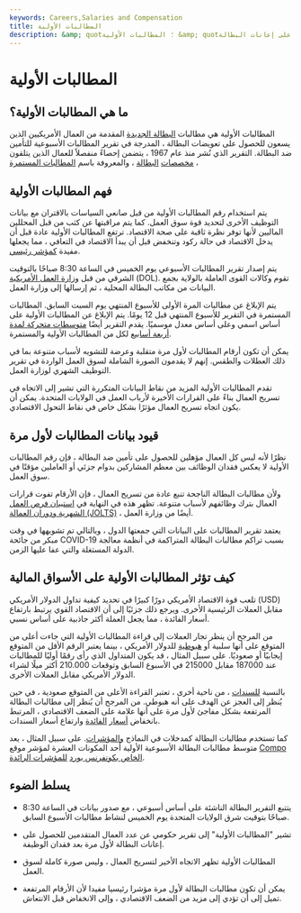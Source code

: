 ```yaml
---
keywords: Careers,Salaries and Compensation
title: المطالبات الأولية
description: &amp; quot؛ المطالبات الأولية &amp; quot؛ يشير إلى تقرير يقيس عدد مطالبات البطالة المقدمة من قبل الأفراد الذين يسعون للحصول على إعانات البطالة.
---
```


# المطالبات الأولية
## ما هي المطالبات الأولية؟

المطالبات الأولية هي مطالبات [البطالة الجديدة](/jobless-claims) المقدمة من العمال الأمريكيين الذين يسعون للحصول على تعويضات البطالة ، المدرجة في تقرير المطالبات الأسبوعية للتأمين ضد البطالة. التقرير الذي نُشر منذ عام 1967 ، يتضمن إحصاءً منفصلاً للعمال الذين يتلقون [مخصصات](/unemployment-insurance) [البطالة](/unemployment-insurance) ، والمعروفة باسم [المطالبات المستمرة](/continuing-claims) ،

## فهم المطالبات الأولية

يتم استخدام رقم المطالبات الأولية من قبل صانعي السياسات بالاقتران مع بيانات التوظيف الأخرى لتحديد قوة سوق العمل. كما يتم مراقبتها عن كثب من قبل المحللين الماليين لأنها توفر نظرة ثاقبة على صحة الاقتصاد. ترتفع المطالبات الأولية عادة قبل أن يدخل الاقتصاد في حالة ركود وتنخفض قبل أن يبدأ الاقتصاد في التعافي ، مما يجعلها مفيدة [كمؤشر رئيسي](/leadingindicator).

يتم إصدار تقرير المطالبات الأسبوعي يوم الخميس في الساعة 8:30 صباحًا بالتوقيت الشرقي من قبل [وزارة العمل الأمريكية](/dol) (DOL). تقوم وكالات القوى العاملة بالولاية بجمع البيانات من مكاتب البطالة المحلية ، ثم إرسالها إلى وزارة العمل.

يتم الإبلاغ عن مطالبات المرة الأولى للأسبوع المنتهي يوم السبت السابق. المطالبات المستمرة في التقرير للأسبوع المنتهي قبل 12 يومًا. يتم الإبلاغ عن المطالبات الأولية على أساس اسمي وعلى أساس معدل موسميًا. يقدم التقرير أيضًا [متوسطات متحركة لمدة أربعة أسابيع](/movingaverage) لكل من المطالبات الأولية والمستمرة.

يمكن أن تكون أرقام المطالبات لأول مرة متقلبة وعرضة للتشويه لأسباب متنوعة بما في ذلك العطلات والطقس. إنهم لا يقدمون الصورة الشاملة لسوق العمل الواردة في تقرير التوظيف الشهري لوزارة العمل.

تقدم المطالبات الأولية المزيد من نقاط البيانات المتكررة التي تشير إلى الاتجاه في تسريح العمال بناءً على القرارات الأخيرة لأرباب العمل في الولايات المتحدة. يمكن أن يكون اتجاه تسريح العمال مؤثرًا بشكل خاص في نقاط التحول الاقتصادي.

## قيود بيانات المطالبات لأول مرة

نظرًا لأنه ليس كل العمال مؤهلين للحصول على تأمين ضد البطالة ، فإن رقم المطالبات الأولية لا يعكس فقدان الوظائف بين معظم المشاركين بدوام جزئي أو العاملين مؤقتًا في سوق العمل.

ولأن مطالبات البطالة الناجحة تنبع عادة من تسريح العمال ، فإن الأرقام تفوت قرارات العمال بترك وظائفهم لأسباب متنوعة. تظهر هذه في النهاية في [استبيان فرص العمل الشهرية ودوران العمالة (JOLTS)](/jolts) ، أيضًا من وزارة العمل.

يعتمد تقرير المطالبات على البيانات التي جمعتها الدول ، وبالتالي تم تشويهها في وقت مبكر من جائحة COVID-19 بسبب تراكم مطالبات البطالة المتراكمة في أنظمة معالجة الدولة المستغلة والتي عفا عليها الزمن.

## كيف تؤثر المطالبات الأولية على الأسواق المالية

تلعب قوة الاقتصاد الأمريكي دورًا كبيرًا في تحديد كيفية تداول الدولار الأمريكي (USD) مقابل العملات الرئيسية الأخرى. ويرجع ذلك جزئيًا إلى أن الاقتصاد القوي يرتبط بارتفاع أسعار الفائدة ، مما يجعل العملة أكثر جاذبية على أساس نسبي.

من المرجح أن ينظر تجار العملات إلى قراءة المطالبات الأولية التي جاءت أعلى من المتوقع على أنها سلبية أو [هبوطية](/bear) للدولار الأمريكي ، بينما يعتبر الرقم الأقل من المتوقع إيجابيًا أو صعوديًا. على سبيل المثال ، قد يكون المتداول الذي رأى رقمًا أوليًا للمطالبات عند 187000 مقابل 215000 في الأسبوع السابق وتوقعات 210.000 أكثر ميلًا لشراء الدولار الأمريكي مقابل العملات الأخرى.

بالنسبة [للسندات](/bond) ، من ناحية أخرى ، تعتبر القراءة الأعلى من المتوقع صعودية ، في حين يُنظر إلى العجز عن الهدف على أنه هبوطي. من المرجح أن يُنظر إلى مطالبات البطالة المرتفعة بشكل مفاجئ لأول مرة على أنها علامة على الضعف الاقتصادي ، المرتبط بانخفاض [أسعار](/interestrate) [الفائدة](/interestrate) وارتفاع أسعار السندات.

كما تستخدم مطالبات البطالة كمدخلات في النماذج [والمؤشرات](/indicator). على سبيل المثال ، يعد متوسط مطالبات البطالة الأسبوعية الأولية أحد المكونات العشرة لمؤشر موقع [Compo الخاص بكونفرنس بورد](/cili) [للمؤشرات الرائدة](/cili).

## يسلط الضوء

- يتتبع التقرير البطالة الناشئة على أساس أسبوعي ، مع صدور بيانات في الساعة 8:30 صباحًا بتوقيت شرق الولايات المتحدة يوم الخميس لنشاط مطالبات الأسبوع السابق.

- تشير "المطالبات الأولية" إلى تقرير حكومي عن عدد العمال المتقدمين للحصول على إعانات البطالة لأول مرة بعد فقدان الوظيفة.

- المطالبات الأولية تظهر الاتجاه الأخير لتسريح العمال ، وليس صورة كاملة لسوق العمل.

- يمكن أن تكون مطالبات البطالة لأول مرة مؤشرا رئيسيا مفيدا لأن الأرقام المرتفعة تميل إلى أن تؤدي إلى مزيد من الضعف الاقتصادي ، وإلى الانخفاض قبل الانتعاش.

